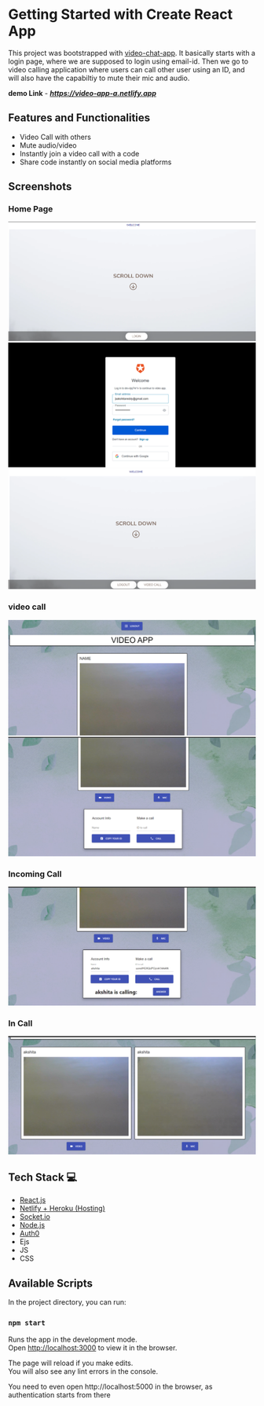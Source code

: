# Getting Started with Create React App

This project was bootstrapped with [video-chat-app](https://github.com/aakshita01/video-chat-app.git).
It basically starts with a login page, where we are supposed to login using email-id. Then we go to video calling application where users can call other user using an ID, and will also have the capabiltiy to mute their mic and audio. 


**demo Link** - ***https://video-app-a.netlify.app***


## Features and Functionalities 

- Video Call with others
- Mute audio/video
- Instantly join a video call with a code
- Share code instantly on social media platforms

## Screenshots 

### Home Page

![](images/teams5.png)
![](images/teams6.png)
![](images/teams7.png)

### video call

![](images/teams1.png)
![](images/teams2.png)

### Incoming Call

![](images/teams3.png)

### In Call

![](images/teams4.png)

## Tech Stack 💻

- [React.js](https://reactjs.org/)
- [Netlify + Heroku (Hosting)](https://www.netlify.com/)
- [Socket.io](https://socket.io/)
- [Node.js](https://nodejs.org/en/)
- [Auth0](https://auth0.com/)
- Ejs
- JS
- CSS

## Available Scripts

In the project directory, you can run:

### `npm start`

Runs the app in the development mode.\
Open [http://localhost:3000](http://localhost:3000) to view it in the browser.

The page will reload if you make edits.\
You will also see any lint errors in the console.

You need to even open http://localhost:5000 in the browser, as authentication starts from there


